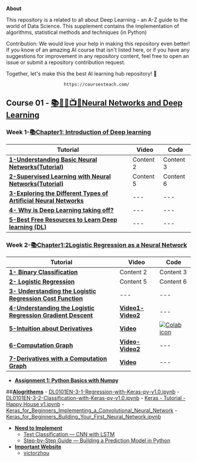 **About**

This repository is a related to all about Deep Learning - an A-Z guide to the world of Data Science. This supplement contains the implementation of algorithms, statistical methods and techniques (in Python)

Contribution: We would love your help in making this repository even better! If you know of an amazing AI course that isn't listed here, or if you have any suggestions for improvement in any repository content, feel free to open an issue or submit a repository contribution request.

Together, let's make this the best AI learning hub repository! 🚀

                          https://coursesteach.com/


## Course 01  - [📚🧑‍🎓📺📝Neural Networks and Deep Learning]([https://github.com/hussain0048/Deep-Learning-with-Keras/tree/master/Alogrithems](https://coursesteach.com/course/view.php?id=181))
### Week 1-[**📚Chapter1: Introduction of Deep learning**]()
| Tutorial  | Video | Code|
|---|---|---|
| [**1-Understanding Basic Neural Networks(Tutorial)**](https://medium.com/@Coursesteach/deep-learning-part-1-86757cf5a0c3) | Content 2 | Content 3 |
| [**2-Supervised Learning with Neural Networks(Tutorial)**](https://medium.com/@Coursesteach/deep-learning-part-2-ba1c433d051b) | Content 5 | Content 6 |
|[**3-Exploring the Different Types of Artificial Neural Networks**](https://medium.com/@Coursesteach/deep-learning-part-4-906b292a9fbf)|---|---|
|[**4- Why is Deep Learning taking off?**](https://medium.com/@Coursesteach/deep-learning-part-3-2f65e2b67c2)|---|---|
|[**5-Best Free Resources to Learn Deep learning (DL)**](https://medium.com/@Coursesteach/best-free-resources-to-learn-deep-learning-dl-a301d809c41d)|---|---|
   
### Week 2-[**📚Chapter1:2Logistic Regression as a Neural Network**]()
| Tutorial | Video | Code |
|---|---|---|
| [**1- Binary Classification**](https://medium.com/@Coursesteach/deep-learning-part-5-365a718c7f9b) | Content 2 | Content 3 |
|[**2-  Logistic Regression**](https://medium.com/@Coursesteach/deep-learning-part-6-f266039e1820) | Content 5 | Content 6 |
|[**3- Understanding the Logistic Regression Cost Function**](https://medium.com/@Coursesteach/deep-learning-part-7-6e78057a9ca6)|---|---|
|[**4-Understanding the Logistic Regression Gradient Descent**](https://medium.com/@Coursesteach/deep-learning-part-8-05718b250906)|[**Video1**](https://drive.google.com/file/d/1RbY5DMHBROBxoo1E9J5JzLOLNOqrucTy/view)[**-Video2**](https://www.youtube.com/watch?v=hfMk-kjRv4c&ab_channel=SebastianLague)|---|
|[**5-Intuition about Derivatives**](https://medium.com/@Coursesteach/deep-learning-part-9-51f3f2a32a80)|[**Video**](https://drive.google.com/file/d/1agLgVt0VuFA_knJVgM9bJu6JzvS2qIyL/view)|[![Colab icon](https://img.shields.io/badge/Colab-Open-blue.svg?logo=colab&logoColor=white)]([https://github.com/hussain0048/Machine-Learning/blob/master/Simple_Linear_Regression_using_scikit_learn.ipynb](https://github.com/hussain0048/Deep-Learning/blob/master/Python_Basics_With_Numpy_v3.ipynb))|
|[**6-Computation Graph**](https://medium.com/@Coursesteach/deep-learning-part-10-computation-graph-44cf88d8a507)|[**Video**](https://drive.google.com/file/d/1mKrtl70Hk_mkvAxtz6UOi57L2Owhef8J/view)[**-Video2**](https://drive.google.com/file/d/1VsCUNq_2Lk0w8sRuKOH75cTuf4OTzW-0/view?usp=sharing)|---|
|[**7-Derivatives with a Computation Graph**](https://medium.com/@Coursesteach/deep-learning-part-11-derivatives-with-a-computation-graph-5ea09aa7817f)|[**Video**](https://drive.google.com/file/d/1ZelegkpamdCz55a3fqNRT85lsy5A6mna/view)|---|
 
   - [**Assignment 1: Python Basics with Numpy**](https://github.com/hussain0048/Deep-Learning/blob/master/Python_Basics_With_Numpy_v3.ipynb)
   
 ##[**Alogrithems**](https://github.com/hussain0048/Deep-Learning-with-Keras/tree/master/Alogrithems)
    -  [DL0101EN-3-1-Regression-with-Keras-py-v1.0.ipynb](https://github.com/hussain0048/Deep-Learning-with-Keras/blob/master/Alogrithems/DL0101EN-3-1-Regression-with-Keras-py-v1.0.ipynb)
    -  [DL0101EN-3-2-Classification-with-Keras-py-v1.0.ipynb](https://github.com/hussain0048/Deep-Learning-with-Keras/blob/master/Alogrithems/DL0101EN-3-2-Classification-with-Keras-py-v1.0.ipynb)
    -   [Keras - Tutorial - Happy House v1.ipynb](https://github.com/hussain0048/Deep-Learning-with-Keras/blob/master/Alogrithems/Keras%20-%20Tutorial%20-%20Happy%20House%20v1.ipynb)
    -   [Keras_for_Beginners_Implementing_a_Convolutional_Neural_Network](https://github.com/hussain0048/Deep-Learning-with-Keras/blob/master/Alogrithems/Keras_for_Beginners_Implementing_a_Convolutional_Neural_Network%20(1).ipynb)
    -   [Keras_for_Beginners_Building_Your_First_Neural_Network.ipynb](https://github.com/hussain0048/Deep-Learning-with-Keras/blob/master/Alogrithems/Keras_for_Beginners_Building_Your_First_Neural_Network.ipynb)

 * [**Need to Implement**]()
    * [Text Classification — CNN with LSTM](https://anandsarank.medium.com/cnn-with-lstm-for-text-classification-53d18e5f7f5c)
    * [Step-by-Step Guide — Building a Prediction Model in Python](https://towardsdatascience.com/step-by-step-guide-building-a-prediction-model-in-python-ac441e8b9e8b)
 * [**Important Website**]()
    *  [victorzhou](https://victorzhou.com/)

